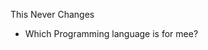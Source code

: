 This Never Changes

 * Which Programming language is for mee?
<!-- * ![alt text](../code/nnsnapshot01/todaysImage.png "Logo Title Text 1") -->
